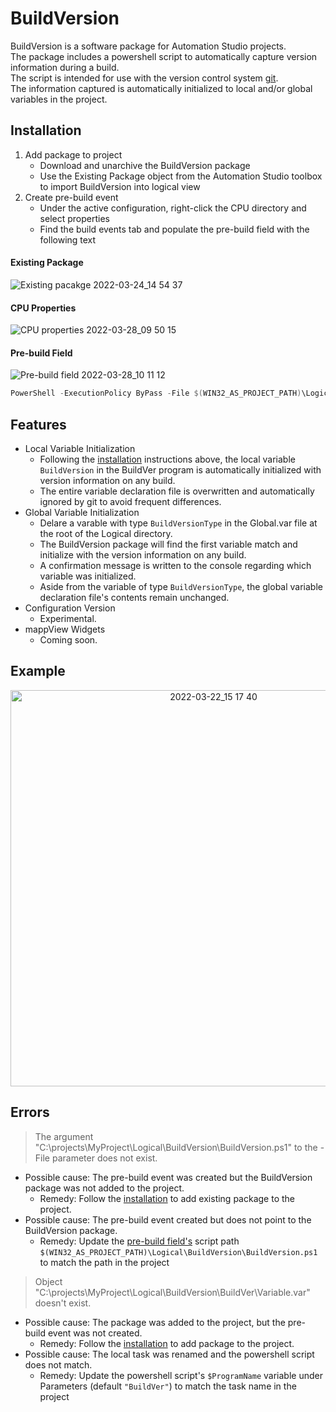 # BuildVersion

BuildVersion is a software package for Automation Studio projects.  
The package includes a powershell script to automatically capture version information during a build.  
The script is intended for use with the version control system [git](https://git-scm.com/).  
The information captured is automatically initialized to local and/or global variables in the project.  

## Installation

1. Add package to project
    - Download and unarchive the BuildVersion package
    - Use the Existing Package object from the Automation Studio toolbox to import BuildVersion into logical view
2. Create pre-build event
    - Under the active configuration, right-click the CPU directory and select properties
    - Find the build events tab and populate the pre-build field with the following text

#### Existing Package

![Existing pacakge 2022-03-24_14 54 37](https://user-images.githubusercontent.com/33841634/160433934-09ac6e5c-f2cb-4907-9e5b-5cae5273824e.png)

#### CPU Properties

![CPU properties 2022-03-28_09 50 15](https://user-images.githubusercontent.com/33841634/160433980-0cf65aee-bd4e-4716-bc30-3c3e61983f6b.png)

#### Pre-build Field

![Pre-build field 2022-03-28_10 11 12](https://user-images.githubusercontent.com/33841634/160434011-19c77175-6574-4029-ae85-57cbb81b393f.png)

```powershell
PowerShell -ExecutionPolicy ByPass -File $(WIN32_AS_PROJECT_PATH)\Logical\BuildVersion\BuildVersion.ps1 "$(WIN32_AS_PROJECT_PATH)" "$(AS_VERSION)" "$(AS_USER_NAME)" "$(AS_PROJECT_NAME)" "$(AS_CONFIGURATION)" "$(AS_BUILD_MODE)"
```

## Features

- Local Variable Initialization
    - Following the [installation](#installation) instructions above, the local variable `BuildVersion` in the BuildVer program is automatically initialized with version information on any build. 
    - The entire variable declaration file is overwritten and automatically ignored by git to avoid frequent differences.
- Global Variable Initialization
    - Delare a varable with type `BuildVersionType` in the Global.var file at the root of the Logical directory. 
    - The BuildVersion package will find the first variable match and initialize with the version information on any build. 
    - A confirmation message is written to the console regarding which variable was initialized.
    - Aside from the variable of type `BuildVersionType`, the global variable declaration file's contents remain unchanged.
- Configuration Version
    - Experimental.
- mappView Widgets
    - Coming soon.

## Example

<p align="center">
<img style="width:634px; height:auto;"  src="https://user-images.githubusercontent.com/33841634/159568733-46de9fce-ffc2-41d3-8f3b-b9ccec9153e3.png" alt="2022-03-22_15 17 40" >
</p>

## Errors

> The argument "C:\projects\MyProject\Logical\BuildVersion\BuildVersion.ps1" to the -File parameter does not exist.

- Possible cause: The pre-build event was created but the BuildVersion package was not added to the project. 
  - Remedy: Follow the [installation](#installation) to add existing package to the project.
- Possible cause: The pre-build event created but does not point to the BuildVersion package. 
  - Remedy: Update the [pre-build field's](#pre-build-field) script path `$(WIN32_AS_PROJECT_PATH)\Logical\BuildVersion\BuildVersion.ps1` to match the path in the project

> Object "C:\projects\MyProject\Logical\BuildVersion\BuildVer\Variable.var" doesn't exist.

- Possible cause: The package was added to the project, but the pre-build event was not created.
  - Remedy: Follow the [installation](#installation) to add package to the project.
- Possible cause: The local task was renamed and the powershell script does not match.
  - Remedy: Update the powershell script's `$ProgramName` variable under Parameters (default `"BuildVer"`) to match the task name in the project 
